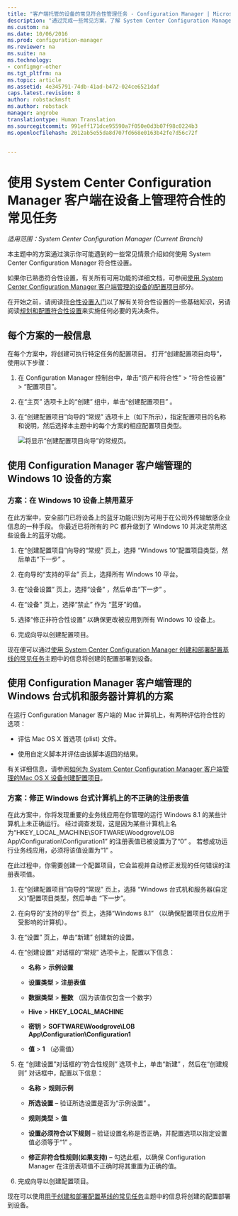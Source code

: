 ```yaml
---
title: "客户端托管的设备的常见符合性管理任务 - Configuration Manager | Microsoft Docs"
description: "通过完成一些常见方案，了解 System Center Configuration Manager 符合性设置。"
ms.custom: na
ms.date: 10/06/2016
ms.prod: configuration-manager
ms.reviewer: na
ms.suite: na
ms.technology:
- configmgr-other
ms.tgt_pltfrm: na
ms.topic: article
ms.assetid: 4e345791-74db-41ad-b472-024ce6521daf
caps.latest.revision: 8
author: robstackmsft
ms.author: robstack
manager: angrobe
translationtype: Human Translation
ms.sourcegitcommit: 991eff171dce95590a7f050e0d3b07f98c0224b3
ms.openlocfilehash: 2012ab5e55da8d707fd668e0163b42fe7d56c72f


---
```

# <a name="common-tasks-for-managing-compliance-on-devices-with-the-system-center-configuration-manager-client"></a>使用 System Center Configuration Manager 客户端在设备上管理符合性的常见任务

*适用范围：System Center Configuration Manager (Current Branch)*

本主题中的方案通过演示你可能遇到的一些常见情景介绍如何使用 System Center Configuration Manager 符合性设置。  

 如果你已熟悉符合性设置，有关所有可用功能的详细文档，可参阅[使用 System Center Configuration Manager 客户端管理的设备的配置项目](../../compliance/deploy-use/configuration-items-for-devices-managed-with-the-client.md)部分。  

 在开始之前，请阅读[符合性设置入门](../../compliance/get-started/get-started-with-compliance-settings.md)以了解有关符合性设置的一些基础知识，另请阅读[规划和配置符合性设置](../../compliance/plan-design/plan-for-and-configure-compliance-settings.md)来实施任何必要的先决条件。  

## <a name="general-information-for-each-scenario"></a>每个方案的一般信息  
 在每个方案中，将创建可执行特定任务的配置项目。 打开“创建配置项目向导”，使用以下步骤：  

1.  在 Configuration Manager 控制台中，单击“资产和符合性” > “符合性设置” > “配置项目”。  

3.  在“主页”  选项卡上的“创建”  组中，单击“创建配置项目” 。  

4.  在“创建配置项目”向导的“常规”  选项卡上（如下所示），指定配置项目的名称和说明，然后选择本主题中的每个方案的相应配置项目类型。  

     ![将显示“创建配置项目向导”的常规页。](/sccm/compliance/plan-design/media/Compliance-Settings-Wizard---1.png)  

## <a name="scenarios-for-windows-10-devices-managed-with-the-configuration-manager-client"></a>使用 Configuration Manager 客户端管理的 Windows 10 设备的方案  

### <a name="scenario-disable-the-use-of-bluetooth-on-windows-10-devices"></a>方案：在 Windows 10 设备上禁用蓝牙  
 在此方案中，安全部门已将设备上的蓝牙功能识别为可用于在公司外传输敏感企业信息的一种手段。 你最近已将所有的 PC 都升级到了 Windows 10 并决定禁用这些设备上的蓝牙功能。  

1.  在“创建配置项目”向导的“常规”  页上，选择  “Windows 10”配置项目类型，然后单击“下一步” 。  

2.  在向导的“支持的平台”  页上，选择所有 Windows 10 平台。  

3.  在“设备设置”  页上，选择“设备” ，然后单击“下一步” 。  

4.  在“设备”  页上，选择“禁止”  作为 “蓝牙”的值。  

5.  选择“修正非符合性设置”  以确保更改被应用到所有 Windows 10 设备上。  

6.  完成向导以创建配置项目。  

 现在便可以通过[使用 System Center Configuration Manager 创建和部署配置基线的常见任务](../../compliance/plan-design/common-tasks-for-creating-and-deploying-configuration-baselines.md)主题中的信息将创建的配置部署到设备。  

## <a name="scenarios-for-windows-desktop-and-server-computers-managed-with-the-configuration-manager-client"></a>使用 Configuration Manager 客户端管理的 Windows 台式机和服务器计算机的方案  
 在运行 Configuration Manager 客户端的 Mac 计算机上，有两种评估符合性的选项：  

-   评估 Mac OS X 首选项 (plist) 文件。  

-   使用自定义脚本并评估由该脚本返回的结果。  

 有关详细信息，请参阅[如何为 System Center Configuration Manager 客户端管理的Mac OS X 设备创建配置项目](../../compliance/deploy-use/create-configuration-items-for-mac-os-x-devices-managed-with-the-client.md)。  

### <a name="scenario-remediate-an-incorrect-registry-value-on-windows-desktop-computers"></a>方案：修正 Windows 台式计算机上的不正确的注册表值  
 在此方案中，你将发现重要的业务线应用在你管理的运行 Windows 8.1 的某些计算机上未正确运行。 经过调查发现，这是因为某些计算机上名为“HKEY_LOCAL_MACHINE\SOFTWARE\Woodgrove\LOB App\Configuration\Configuration1”  的注册表值已被设置为了“0”  。 若想成功运行业务线应用，必须将该值设置为“1” 。  

 在此过程中，你需要创建一个配置项目，它会监视并自动修正发现的任何错误的注册表项值。  

1.  在“创建配置项目”向导的“常规”  页上，选择  “Windows 台式机和服务器(自定义)”配置项目类型，然后单击 “下一步”。  

2.  在向导的“支持的平台”  页上，选择“Windows 8.1”  （以确保配置项目仅应用于受影响的计算机）。  

3.  在“设置”  页上，单击“新建”  创建新的设置。  

4.  在“创建设置”  对话框的“常规”  选项卡上，配置以下信息：  

    -   **名称** > **示例设置**  

    -   **设置类型** > **注册表值**  

    -   **数据类型** > **整数** （因为该值仅包含一个数字）  

    -   **Hive** > **HKEY_LOCAL_MACHINE**  

    -   **密钥** > **SOFTWARE\Woodgrove\LOB App\Configuration\Configuration1**  

    -   **值** > **1** （必需值）  

5.  在  “创建设置”对话框的“符合性规则”  选项卡上，单击“新建” ，然后在“创建规则”  对话框中，配置以下信息：  

    -   **名称** > **规则示例**  

    -   **所选设置** – 验证所选设置是否为“示例设置” 。  

    -   **规则类型** > **值**  

    -   **设置必须符合以下规则** – 验证设置名称是否正确，并配置选项以指定设置值必须等于“1” 。  

    -   **修正非符合性规则(如果支持)** – 勾选此框，以确保 Configuration Manager 在注册表项值不正确时将其重置为正确的值。  

6.  完成向导以创建配置项目。  

 现在可以使用[用于创建和部署配置基线的常见任务](../../compliance/plan-design/common-tasks-for-creating-and-deploying-configuration-baselines.md)主题中的信息将创建的配置部署到设备。  



<!--HONumber=Jan17_HO4-->


